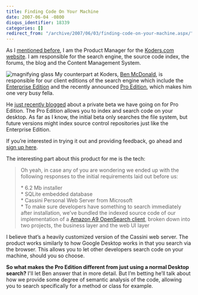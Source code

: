 ```yaml
---
title: Finding Code On Your Machine
date: 2007-06-04 -0800
disqus_identifier: 18339
categories: []
redirect_from: "/archive/2007/06/03/finding-code-on-your-machine.aspx/"
---
```


As I [mentioned
before](https://haacked.com/archive/2007/05/11/my-last-day-before-starting-a-new-career.aspx "Starting a new career"),
I am the Product Manager for the [Koders.com
website](http://www.koders.com/ "Koders Code Search Engine"). I am
responsible for the search engine, the source code index, the forums,
the blog and the Content Management System.

![magnifying
glass](https://haacked.com/images/haacked_com/WindowsLiveWriter/SearchingForCodeOnYourMachine_EC44/magnifying-glass_1.jpg)
My counterpart at Koders, [Ben
McDonald](http://beebe4.blogspot.com/ "Ben McDonald’s blog"), is
responsible for our client editions of the search engine which include
the [Enterprise
Edition](http://www.koders.com/corp/products/enterprise-code-search/ "Search Code on the Enterprise")
and the recently announced [Pro
Edition](http://www.koders.com/corp/products/pro/ "Desktop Code Search"),
which makes him one very busy fella.

He [just recently
blogged](http://www.koders.com/blog/?p=78 "Teaching an old dog new tricks")
about a private beta we have going on for Pro Edition. The Pro Edition
allows you to index and search code on your desktop. As far as I know,
the initial beta only searches the file system, but future versions
might index source control repositories just like the Enterprise
Edition.

If you’re interested in trying it out and providing feedback, go ahead
and [sign up
here](http://www.koders.com/corp/products/pro/ "Pro Edition Beta Sign-up").

The interesting part about this product for me is the tech:

> Oh yeah, in case any of you are wondering we ended up with the
> following responses to the initial requirements laid out before us:
>
> \* 6.2 Mb installer\
> \* SQLite embedded database\
> \* Cassini Personal Web Server from Microsoft\
> \* To make sure developers have something to search immediately after
> installation, we’ve bundled the indexed source code of our
> implementation of a [Amazon A9 OpenSearch
> client](http://opensearch.a9.com/-/company/opensearch.jsp "A9 OpenSearch Client"),
> broken down into two projects, the business layer and the web UI layer
>
I believe that’s a heavily customized version of the Cassini web server.
The product works similarly to how Google Desktop works in that you
search via the browser. This allows you to let other developers search
code on your machine, should you so choose.

**So what makes the Pro Edition different from just using a normal
Desktop search?** I'll let Ben answer that in more detail. But I’m
betting he’ll talk about how we provide some degree of semantic analysis
of the code, allowing you to search specifically for a method or class
for example.


